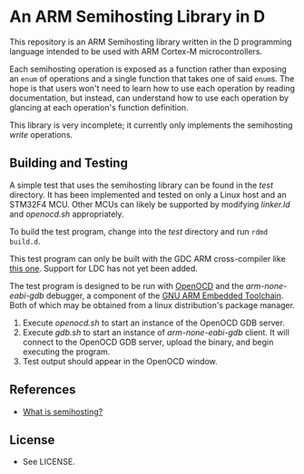 # An ARM Semihosting Library in D

This repository is an ARM Semihosting library written in the D programming language intended to be used with ARM Cortex-M microcontrollers.

Each semihosting operation is exposed as a function rather than exposing an `enum` of operations and a single function that takes one of said `enum`s.  The hope is that users won't need to learn how to use each operation by reading documentation, but instead, can understand how to use each operation by glancing at each operation's function definition.

This library is very incomplete; it currently only implements the semihosting *write* operations.

## Building and Testing

A simple test that uses the semihosting library can be found in the *test* directory.  It has been implemented and tested on only a Linux host and an STM32F4 MCU.  Other MCUs can likely be supported by modifying *linker.ld* and *openocd.sh* appropriately.

To build the test program, change into the *test* directory and run `rdmd build.d`.  

This test program can only be built with the GDC ARM cross-compiler like [this one](https://github.com/JinShil/arm-none-eabi-gdc).  Support for LDC has not yet been added.

The test program is designed to be run with [OpenOCD](http://openocd.org/) and the *arm-none-eabi-gdb* debugger, a component of the [GNU ARM Embedded Toolchain](https://developer.arm.com/open-source/gnu-toolchain/gnu-rm).  Both of which may be obtained from a linux distribution's package manager.

   1.  Execute *openocd.sh* to start an instance of the OpenOCD GDB server.
   2.  Execute *gdb.sh* to start an instance of *arm-none-eabi-gdb* client.  It will connect to the OpenOCD GDB server, upload the binary, and begin executing the program.
   3.  Test output should appear in the OpenOCD window.


## References
  * [What is semihosting?](http://www.keil.com/support/man/docs/armcc/armcc_pge1358787046598.htm)

## License
  * See LICENSE.
